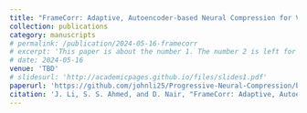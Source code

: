 ```yaml
---
title: "FrameCorr: Adaptive, Autoencoder-based Neural Compression for Video Reconstruction in Resource and Timing Constrained Network Settings"
collection: publications
category: manuscripts
# permalink: /publication/2024-05-16-framecorr
# excerpt: 'This paper is about the number 1. The number 2 is left for future work.'
# date: 2024-05-16
venue: 'TBD'
# slidesurl: 'http://academicpages.github.io/files/slides1.pdf'
paperurl: 'https://github.com/johnli25/Progressive-Neural-Compression/blob/main/paper.pdf'
citation: 'J. Li, S. S. Ahmed, and D. Nair, "FrameCorr: Adaptive, Autoencoder-based Neural Compression for Video Reconstruction in Resource and Timing Constrained Network Settings," <i>Preprint</i>, 2024. [Online].'
---
```


